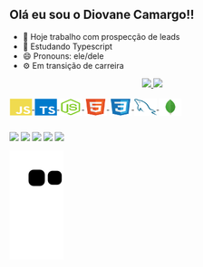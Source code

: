## Olá eu sou o Diovane Camargo!!



- 🔭 Hoje trabalho com prospecção de leads
- 🌱 Estudando Typescript
- 😄 Pronouns: ele/dele
- ⚙ Em transição de carreira



<div align="center">
  <a href="https://github.com/DioCmrg">
  <img height="180em" src="https://github-readme-stats.vercel.app/api?DioCmrg=anuraghazra&show_icons=true&theme=radical"/>
  <img height="180em" src="https://github-readme-stats.vercel.app/api/top-langs/?username=DioCmrg&layout=compact&langs_count=7&theme=dark"/>
</div>
<div style="display: inline_block"><br>
  <img align="center" alt="Dio-Js" height="30" width="40" src="https://raw.githubusercontent.com/devicons/devicon/master/icons/javascript/javascript-plain.svg">
  <img align="center" alt="Dio-Ts" height="30" width="40" src="https://raw.githubusercontent.com/devicons/devicon/master/icons/typescript/typescript-plain.svg">
  <img align="center" alt="Dio-React" height="30" width="40" src="https://raw.githubusercontent.com/devicons/devicon/master/icons/nodejs/nodejs-original.svg">
  <img align="center" alt="Dio-HTML" height="30" width="40" src="https://raw.githubusercontent.com/devicons/devicon/master/icons/html5/html5-original.svg">
  <img align="center" alt="Dio-CSS" height="30" width="40" src="https://raw.githubusercontent.com/devicons/devicon/master/icons/css3/css3-original.svg">
  <img align="center" alt="Dio-Python" height="30" width="40" src="https://raw.githubusercontent.com/devicons/devicon/master/icons/mysql/mysql-original.svg">
  <img align="center" alt="Dio-Csharp" height="30" width="40" src="https://raw.githubusercontent.com/devicons/devicon/master/icons/mongodb/mongodb-original.svg">
<!--   <img align="right" alt="Dio-pic" height="150" style="border-radius:50px;" src=""> -->
</div>
  
  ##
 
<div> 
  <a href="https://www.youtube.com/@dioskyc" target="_blank"><img src="https://img.shields.io/badge/YouTube-FF0000?style=for-the-badge&logo=youtube&logoColor=white" target="_blank"></a>
  <a href="https://www.instagram.com/dio_camarg/" target="_blank"><img src="https://img.shields.io/badge/-Instagram-%23E4405F?style=for-the-badge&logo=instagram&logoColor=white" target="_blank"></a>
 	<a href="https://www.twitch.tv/dioskyc" target="_blank"><img src="https://img.shields.io/badge/Twitch-9146FF?style=for-the-badge&logo=twitch&logoColor=white" target="_blank"></a>
<!--  <a href="https://discord.gg/wagxzStdcR" target="_blank"><img src="https://img.shields.io/badge/Discord-7289DA?style=for-the-badge&logo=discord&logoColor=white" target="_blank"></a>  -->
  <a href = "mailto:diovane.cmelo@gmail.com"><img src="https://img.shields.io/badge/-Gmail-%23333?style=for-the-badge&logo=gmail&logoColor=white" target="_blank"></a>
  <a href="https://www.linkedin.com/in/diocm/" target="_blank"><img src="https://img.shields.io/badge/-LinkedIn-%230077B5?style=for-the-badge&logo=linkedin&logoColor=white" target="_blank"></a> 
 
  ![Snake animation](https://github.com/rafaballerini/rafaballerini/blob/output/github-contribution-grid-snake.svg)
 
</div>
